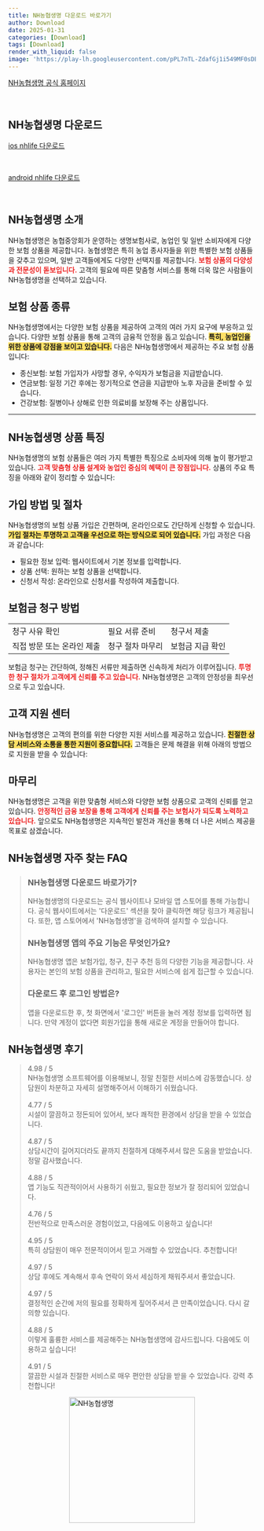 ```yaml
---
title: NH농협생명 다운로드 바로가기
author: Download
date: 2025-01-31
categories: [Download]
tags: [Download]
render_with_liquid: false
image: 'https://play-lh.googleusercontent.com/pPL7nTL-ZdafGj1i549MF0sDEWUMB1BCUHT4PkB8z33lx1HG8F3Rp9aQ42AqbxQ91A=s256-rw'
---
```

<p><a class='click-button' title='NH농협생명' href='https://www.nhlife.co.kr/' rel='nofollow'>NH농협생명 공식 홈페이지</a></p><br>
<h2 id='NH농협생명_다운로드'>NH농협생명 다운로드</h2>
<p><a class="click-button ios" title="nhlife 다운로드" href="https://apps.apple.com/kr/app/nh%EB%86%8D%ED%98%91%EC%83%9D%EB%AA%85/id731207448" rel="nofollow">ios nhlife 다운로드</a></p><br>
<p><a class="click-button android" title="nhlife 다운로드" href="https://play.google.comhttps://play.google.com/store/apps/details?id=com.nhlife.customer.mobile" rel="nofollow">android nhlife 다운로드</a></p><br>


<h2 id='NH농협생명_소개'>NH농협생명 소개</h2>

<p>NH농협생명은 농협중앙회가 운영하는 생명보험사로, 농업인 및 일반 소비자에게 다양한 보험 상품을 제공합니다. 농협생명은 특히 농업 종사자들을 위한 특별한 보험 상품들을 갖추고 있으며, 일반 고객들에게도 다양한 선택지를 제공합니다. <b><span style="color: #ee2323;">보험 상품의 다양성과 전문성이 돋보입니다.</span></b> 고객의 필요에 따른 맞춤형 서비스를 통해 더욱 많은 사람들이 NH농협생명을 선택하고 있습니다.</p>

<h2 id='보험_상품_종류'>보험 상품 종류</h2>

<p>NH농협생명에서는 다양한 보험 상품을 제공하여 고객의 여러 가지 요구에 부응하고 있습니다. 다양한 보험 상품을 통해 고객의 금융적 안정을 돕고 있습니다. <b><span style="background-color: #ffe066;">특히, 농업인을 위한 상품에 강점을 보이고 있습니다.</span></b> 다음은 NH농협생명에서 제공하는 주요 보험 상품입니다:</p>

<ul>
    <li>종신보험: 보험 가입자가 사망할 경우, 수익자가 보험금을 지급받습니다.</li>
    <li>연금보험: 일정 기간 후에는 정기적으로 연금을 지급받아 노후 자금을 준비할 수 있습니다.</li>
    <li>건강보험: 질병이나 상해로 인한 의료비를 보장해 주는 상품입니다.</li>
</ul>

<hr />

<h2 id='농협생명_상품_특징'>NH농협생명 상품 특징</h2>

<p>NH농협생명의 보험 상품들은 여러 가지 특별한 특징으로 소비자에 의해 높이 평가받고 있습니다. <b><span style="color: #ee2323;">고객 맞춤형 상품 설계와 농업인 중심의 혜택이 큰 장점입니다.</span></b> 상품의 주요 특징을 아래와 같이 정리할 수 있습니다:</p>

<h2 id='가입방법_및_절차'>가입 방법 및 절차</h2>

<p>NH농협생명의 보험 상품 가입은 간편하며, 온라인으로도 간단하게 신청할 수 있습니다. <b><span style="background-color: #ffe066;">가입 절차는 투명하고 고객을 우선으로 하는 방식으로 되어 있습니다.</span></b> 가입 과정은 다음과 같습니다:</p>

<ul>
    <li>필요한 정보 입력: 웹사이트에서 기본 정보를 입력합니다.</li>
    <li>상품 선택: 원하는 보험 상품을 선택합니다.</li>
    <li>신청서 작성: 온라인으로 신청서를 작성하여 제출합니다.</li>
</ul>

<h2 id='보험금_청구_방법'>보험금 청구 방법</h2>

<table>
    <tr>
        <td>청구 사유 확인</td>
        <td>필요 서류 준비</td>
        <td>청구서 제출</td>
    </tr>
    <tr>
        <td>직접 방문 또는 온라인 제출</td>
        <td>청구 절차 마무리</td>
        <td>보험금 지급 확인</td>
    </tr>
</table>

<p>보험금 청구는 간단하여, 정해진 서류만 제출하면 신속하게 처리가 이루어집니다. <b><span style="color: #ee2323;">투명한 청구 절차가 고객에게 신뢰를 주고 있습니다.</span></b> NH농협생명은 고객의 안정성을 최우선으로 두고 있습니다.</p>

<h2 id='고객_지원_센터'>고객 지원 센터</h2>

<p>NH농협생명은 고객의 편의를 위한 다양한 지원 서비스를 제공하고 있습니다. <b><span style="background-color: #ffe066;">친절한 상담 서비스와 소통을 통한 지원이 중요합니다.</span></b> 고객들은 문제 해결을 위해 아래의 방법으로 지원을 받을 수 있습니다:</p>

<h2 id='마무리'>마무리</h2>

<p>NH농협생명은 고객을 위한 맞춤형 서비스와 다양한 보험 상품으로 고객의 신뢰를 얻고 있습니다. <b><span style="color: #ee2323;">안정적인 금융 보장을 통해 고객에게 신뢰를 주는 보험사가 되도록 노력하고 있습니다.</span></b> 앞으로도 NH농협생명은 지속적인 발전과 개선을 통해 더 나은 서비스 제공을 목표로 삼겠습니다.</p>


<h2 id='NH농협생명_자주_찾는_FAQ'>NH농협생명 자주 찾는 FAQ</h2>
<div itemscope="" itemtype="https://schema.org/FAQPage"> <blockquote> <div itemscope="" itemprop="mainEntity" itemtype="https://schema.org/Question"> <h3 itemprop="name">NH농협생명 다운로드 바로가기?</h3> <div itemscope="" itemprop="acceptedAnswer" itemtype="https://schema.org/Answer"> <span itemprop="text"> <p>NH농협생명의 다운로드는 공식 웹사이트나 모바일 앱 스토어를 통해 가능합니다. 공식 웹사이트에서는 '다운로드' 섹션을 찾아 클릭하면 해당 링크가 제공됩니다. 또한, 앱 스토어에서 'NH농협생명'을 검색하여 설치할 수 있습니다.</p> </span> </div> </div> <div itemscope="" itemprop="mainEntity" itemtype="https://schema.org/Question"> <h3 itemprop="name">NH농협생명 앱의 주요 기능은 무엇인가요?</h3> <div itemscope="" itemprop="acceptedAnswer" itemtype="https://schema.org/Answer"> <span itemprop="text"> <p>NH농협생명 앱은 보험가입, 청구, 친구 추천 등의 다양한 기능을 제공합니다. 사용자는 본인의 보험 상품을 관리하고, 필요한 서비스에 쉽게 접근할 수 있습니다.</p> </span> </div> </div> <div itemscope="" itemprop="mainEntity" itemtype="https://schema.org/Question"> <h3 itemprop="name">다운로드 후 로그인 방법은?</h3> <div itemscope="" itemprop="acceptedAnswer" itemtype="https://schema.org/Answer"> <span itemprop="text"> <p>앱을 다운로드한 후, 첫 화면에서 '로그인' 버튼을 눌러 계정 정보를 입력하면 됩니다. 만약 계정이 없다면 회원가입을 통해 새로운 계정을 만들어야 합니다.</p> </span> </div> </div> </blockquote> </div>
<h2 id='NH농협생명_후기'>NH농협생명 후기</h2>
<div itemscope itemtype="https://schema.org/Product">
  <blockquote>
  <div itemprop="review" itemscope itemtype="https://schema.org/Review">
      <div itemprop="reviewRating" itemscope itemtype="https://schema.org/Rating"> <span itemprop="ratingValue">4.98</span> / <span itemprop="bestRating">5</span> </div>
      <span itemprop="reviewBody">NH농협생명 소프트웨어를 이용해보니, 정말 친절한 서비스에 감동했습니다. 상담원이 차분하고 자세히 설명해주어서 이해하기 쉬웠습니다.</span>
  </div>
  <br>
  <div itemprop="review" itemscope itemtype="https://schema.org/Review">
      <div itemprop="reviewRating" itemscope itemtype="https://schema.org/Rating"> <span itemprop="ratingValue">4.77</span> / <span itemprop="bestRating">5</span> </div>
      <span itemprop="reviewBody">시설이 깔끔하고 정돈되어 있어서, 보다 쾌적한 환경에서 상담을 받을 수 있었습니다.</span>
  </div>
  <br>
  <div itemprop="review" itemscope itemtype="https://schema.org/Review">
      <div itemprop="reviewRating" itemscope itemtype="https://schema.org/Rating"> <span itemprop="ratingValue">4.87</span> / <span itemprop="bestRating">5</span> </div>
      <span itemprop="reviewBody">상담시간이 길어지더라도 끝까지 친절하게 대해주셔서 많은 도움을 받았습니다. 정말 감사했습니다.</span>
  </div>
  <br>
  <div itemprop="review" itemscope itemtype="https://schema.org/Review">
      <div itemprop="reviewRating" itemscope itemtype="https://schema.org/Rating"> <span itemprop="ratingValue">4.88</span> / <span itemprop="bestRating">5</span> </div>
      <span itemprop="reviewBody">앱 기능도 직관적이어서 사용하기 쉬웠고, 필요한 정보가 잘 정리되어 있었습니다.</span>
  </div>
  <br>
  <div itemprop="review" itemscope itemtype="https://schema.org/Review">
      <div itemprop="reviewRating" itemscope itemtype="https://schema.org/Rating"> <span itemprop="ratingValue">4.76</span> / <span itemprop="bestRating">5</span> </div>
      <span itemprop="reviewBody">전반적으로 만족스러운 경험이었고, 다음에도 이용하고 싶습니다!</span>
  </div>
  <br>
  <div itemprop="review" itemscope itemtype="https://schema.org/Review">
      <div itemprop="reviewRating" itemscope itemtype="https://schema.org/Rating"> <span itemprop="ratingValue">4.95</span> / <span itemprop="bestRating">5</span> </div>
      <span itemprop="reviewBody">특히 상담원이 매우 전문적이어서 믿고 거래할 수 있었습니다. 추천합니다!</span>
  </div>
  <br>
  <div itemprop="review" itemscope itemtype="https://schema.org/Review">
      <div itemprop="reviewRating" itemscope itemtype="schema.org/Rating"> <span itemprop="ratingValue">4.97</span> / <span itemprop="bestRating">5</span> </div>
      <span itemprop="reviewBody">상담 후에도 계속해서 후속 연락이 와서 세심하게 채워주셔서 좋았습니다.</span>
  </div>
  <br>
  <div itemprop="review" itemscope itemtype="https://schema.org/Review">
      <div itemprop="reviewRating" itemscope itemtype="https://schema.org/Rating"> <span itemprop="ratingValue">4.97</span> / <span itemprop="bestRating">5</span> </div>
      <span itemprop="reviewBody">결정적인 순간에 저의 필요를 정확하게 짚어주셔서 큰 만족이었습니다. 다시 갈 의향 있습니다.</span>
  </div>
  <br>
  <div itemprop="review" itemscope itemtype="https://schema.org/Review">
      <div itemprop="reviewRating" itemscope itemtype="schema.org/Rating"> <span itemprop="ratingValue">4.88</span> / <span itemprop="bestRating">5</span> </div>
      <span itemprop="reviewBody">이렇게 훌륭한 서비스를 제공해주는 NH농협생명에 감사드립니다. 다음에도 이용하고 싶습니다!</span>
  </div>
  <br>
  <div itemprop="review" itemscope itemtype="https://schema.org/Review">
      <div itemprop="reviewRating" itemscope itemtype="schema.org/Rating"> <span itemprop="ratingValue">4.91</span> / <span itemprop="bestRating">5</span> </div>
      <span itemprop="reviewBody">깔끔한 시설과 친절한 서비스로 매우 편안한 상담을 받을 수 있었습니다. 강력 추천합니다!</span>
  </div>
  </blockquote>
</div>
<figure class="image" style="display: flex; justify-content: center; align-items: center; margin: 0;"><img src="https://play-lh.googleusercontent.com/pPL7nTL-ZdafGj1i549MF0sDEWUMB1BCUHT4PkB8z33lx1HG8F3Rp9aQ42AqbxQ91A=s256-rw" alt="NH농협생명" width="256" height="256" style="max-width: 100%; height: auto;"></figure>